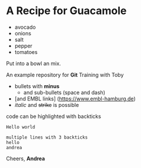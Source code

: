 # A Recipe for Guacamole

- avocado
- onions
- salt
- pepper
- tomatoes

Put into a bowl an mix.

An example repository for **Git** Training with Toby


<!-- Comment added -->

- bullets with **minus**
  - and sub-bullets (space and dash)
- [and EMBL links] (https://www.embl-hamburg.de)  
- _italic_ and ~~strike~~ is possible

code can be highlighted with backticks

`Hello world`

```
multiple lines with 3 backticks 
hello
andrea
```


Cheers,
**Andrea**
